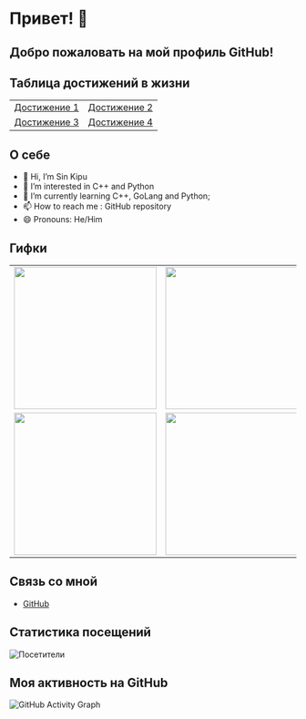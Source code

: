 # Привет! 👋

## Добро пожаловать на мой профиль GitHub!

## Таблица достижений в жизни

<table>
  <tr>
    <td><a href="[https://i.gifer.com/origin/5b/5b09487ac662b10797f44f845dfe7a68_w200.gif](https://imgur.com/a/YHQbVJb)">Достижение 1</a></td>
    <td><a href="https://i.pinimg.com/originals/9e/7e/6d/9e7e6d9cbfb94fdf0efce2d1d3d06035.gif">Достижение 2</a></td>
  </tr>
  <tr>
    <td><a href="https://i.gifer.com/7sQr.gif">Достижение 3</a></td>
    <td><a href="https://media.tenor.com/fgrB3Ftxs2IAAAAM/speech-bubble-dota.gif">Достижение 4</a></td>
  </tr>
</table>

## О себе
- 👋 Hi, I’m Sin Kipu
- 👀 I’m interested in C++ and Python
- 🌱 I’m currently learning C++, GoLang and Python;
- 📫 How to reach me : GitHub repository
- 😄 Pronouns: He/Him

## Гифки

<table>
  <tr>
    <td><img src="https://i.gifer.com/origin/5b/5b09487ac662b10797f44f845dfe7a68_w200.gif" width="250" height="250"></td>
    <td><img src="https://i.pinimg.com/originals/9e/7e/6d/9e7e6d9cbfb94fdf0efce2d1d3d06035.gif" width="250" height="250"></td>
  </tr>
  <tr>
    <td><img src="https://i.gifer.com/7sQr.gif" width="250" height="250"></td>
    <td><img src="https://media.tenor.com/fgrB3Ftxs2IAAAAM/speech-bubble-dota.gif" width="250" height="250"></td>
  </tr>
</table>

## Связь со мной
- [GitHub](https://github.com/AnSafov07)

## Статистика посещений
![Посетители](https://komarev.com/ghpvc/?username=AnSafov07&color=green)

## Моя активность на GitHub
![GitHub Activity Graph](https://activity-graph.herokuapp.com/graph?username=AnSafov07&theme=react)
